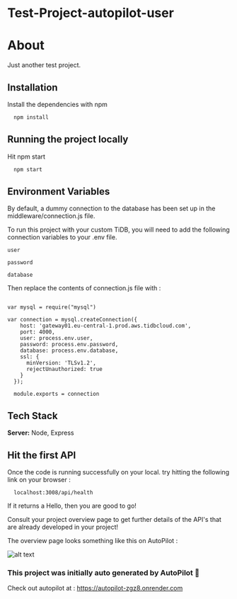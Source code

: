 
# Test-Project-autopilot-user

# About 

Just another test project.




## Installation

Install the dependencies with npm

```bash
  npm install
```



## Running the project locally

Hit npm start

```bash
  npm start
```


## Environment Variables

By default, a dummy connection to the database has been set up in the middleware/connection.js file.

To run this project with your custom TiDB, you will need to add the following connection variables to your .env file.

`user`

`password`

`database`

Then replace the contents of connection.js file with : 

```

var mysql = require("mysql")

var connection = mysql.createConnection({
    host: 'gateway01.eu-central-1.prod.aws.tidbcloud.com',
    port: 4000,
    user: process.env.user,
    password: process.env.password,
    database: process.env.database,
    ssl: {
      minVersion: 'TLSv1.2',
      rejectUnauthorized: true
    }
  });

  module.exports = connection

  ```


## Tech Stack

**Server:** Node, Express


## Hit the first API

Once the code is running successfully on your local. try hitting the following link on your browser : 

```http
  localhost:3008/api/health
```


If it returns a Hello, then you are good to go!

Consult your project overview page to get further details of the API's that are already developed in your project!

The overview page looks something like this on AutoPilot : 

![alt text](https://i.ibb.co/DMWJy0T/Screenshot-2023-07-29-at-4-42-44-AM.png)


### This project was initially auto generated by AutoPilot 🚀

Check out autopilot at : https://autopilot-zgz8.onrender.com



